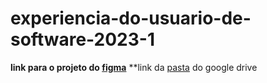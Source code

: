 # experiencia-do-usuario-de-software-2023-1

**link para o projeto do [figma](https://www.figma.com/files/project/93187833/Projeto---Experi%C3%AAncia-do-Usu%C3%A1rio-de-Software?fuid=1241521863519618189)**
**link da [pasta](https://drive.google.com/drive/u/1/folders/1PTqp9I2qWiSoUb5rtf8Cove60ALltPcV) do google drive
